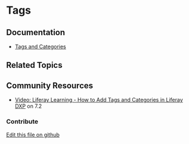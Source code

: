# Tags

## Documentation

* [Tags and Categories](https://learn.liferay.com/dxp/latest/en/content-authoring-and-management/tags-and-categories.html)

## Related Topics


## Community Resources

* [Video: Liferay Learning - How to Add Tags and Categories in Liferay DXP](https://www.youtube.com/watch?v=fBRbQ2IRpo4) on 7.2

### Contribute

[Edit this file on github](https://github.com/olafk/controlpanel-documentation-docs/blob/master/md/73en/com_liferay_asset_tags_admin_web_portlet_AssetTagsAdminPortlet.md)
